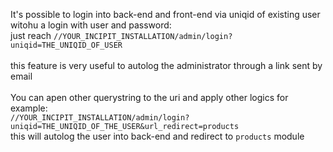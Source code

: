 It's possible to login into back-end and front-end via uniqid of existing user witohu a login with user and password:\
just reach <code>//YOUR_INCIPIT_INSTALLATION/admin/login?uniqid=THE_UNIQID_OF_USER</code>\
<br/>
this feature is very useful to autolog the administrator through a link sent by email
<br/>
<br/>
You can apen other querystring to the uri and apply other logics for example:\
<code>//YOUR_INCIPIT_INSTALLATION/admin/login?uniqid=THE_UNIQID_OF_THE_USER&url_redirect=products</code>\
this will autolog the user into back-end and redirect to `products` module